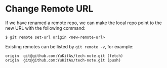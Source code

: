 # Change Remote URL

If we have renamed a remote repo, we can make the local repo point to the new URL with the following command:

```console
$ git remote set-url origin <new-remote-url>
```

Existing remotes can be listed by `git remote -v`, for example:

```console
origin	git@github.com:YuKitAs/tech-note.git (fetch)
origin	git@github.com:YuKitAs/tech-note.git (push)
```
